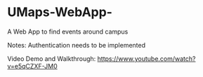 # UMaps-WebApp-
A Web App to find events around campus

Notes:
Authentication needs to be implemented

Video Demo and Walkthrough:
https://www.youtube.com/watch?v=e5qCZXF-JM0
